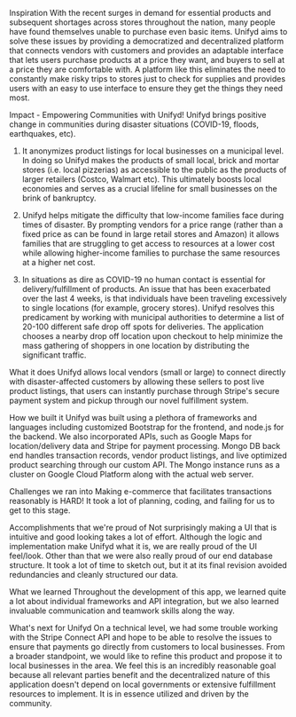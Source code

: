 Inspiration
With the recent surges in demand for essential products and subsequent shortages across stores throughout the nation, many people have found themselves unable to purchase even basic items. Unifyd aims to solve these issues by providing a democratized and decentralized platform that connects vendors with customers and provides an adaptable interface that lets users purchase products at a price they want, and buyers to sell at a price they are comfortable with. A platform like this eliminates the need to constantly make risky trips to stores just to check for supplies and provides users with an easy to use interface to ensure they get the things they need most.

Impact - Empowering Communities with Unifyd!
Unifyd brings positive change in communities during disaster situations (COVID-19, floods, earthquakes, etc).

1) It anonymizes product listings for local businesses on a municipal level. In doing so Unifyd makes the products of small local, brick and mortar stores (i.e. local pizzerias) as accessible to the public as the products of larger retailers (Costco, Walmart etc). This ultimately boosts local economies and serves as a crucial lifeline for small businesses on the brink of bankruptcy.

2) Unifyd helps mitigate the difficulty that low-income families face during times of disaster. By prompting vendors for a price range (rather than a fixed price as can be found in large retail stores and Amazon) it allows families that are struggling to get access to resources at a lower cost while allowing higher-income families to purchase the same resources at a higher net cost.

3) In situations as dire as COVID-19 no human contact is essential for delivery/fulfillment of products. An issue that has been exacerbated over the last 4 weeks, is that individuals have been traveling excessively to single locations (for example, grocery stores). Unifyd resolves this predicament by working with municipal authorities to determine a list of 20-100 different safe drop off spots for deliveries. The application chooses a nearby drop off location upon checkout to help minimize the mass gathering of shoppers in one location by distributing the significant traffic.

What it does
Unifyd allows local vendors (small or large) to connect directly with disaster-affected customers by allowing these sellers to post live product listings, that users can instantly purchase through Stripe's secure payment system and pickup through our novel fulfillment system.

How we built it
Unifyd was built using a plethora of frameworks and languages including customized Bootstrap for the frontend, and node.js for the backend. We also incorporated APIs, such as Google Maps for location/delivery data and Stripe for payment processing. Mongo DB back end handles transaction records, vendor product listings, and live optimized product searching through our custom API. The Mongo instance runs as a cluster on Google Cloud Platform along with the actual web server.

Challenges we ran into
Making e-commerce that facilitates transactions reasonably is HARD! It took a lot of planning, coding, and failing for us to get to this stage.

Accomplishments that we're proud of
Not surprisingly making a UI that is intuitive and good looking takes a lot of effort. Although the logic and implementation make Unifyd what it is, we are really proud of the UI feel/look. Other than that we were also really proud of our end database structure. It took a lot of time to sketch out, but it at its final revision avoided redundancies and cleanly structured our data.

What we learned
Throughout the development of this app, we learned quite a lot about individual frameworks and API integration, but we also learned invaluable communication and teamwork skills along the way.

What's next for Unifyd
On a technical level, we had some trouble working with the Stripe Connect API and hope to be able to resolve the issues to ensure that payments go directly from customers to local businesses. From a broader standpoint, we would like to refine this product and propose it to local businesses in the area. We feel this is an incredibly reasonable goal because all relevant parties benefit and the decentralized nature of this application doesn't depend on local governments or extensive fulfillment resources to implement. It is in essence utilized and driven by the community.
